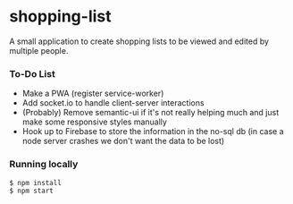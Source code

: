 # shopping-list

A small application to create shopping lists to be viewed and edited by multiple people.

### To-Do List
- Make a PWA (register service-worker)
- Add socket.io to handle client-server interactions
- (Probably) Remove semantic-ui if it's not really helping much and just make some responsive styles manually
- Hook up to Firebase to store the information in the no-sql db (in case a node server crashes we don't want the data to be lost)

### Running locally
``` 
$ npm install
$ npm start
```
